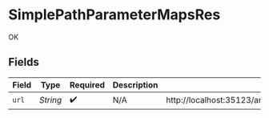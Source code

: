 # SimplePathParameterMapsRes

OK


## Fields

| Field                                                                                             | Type                                                                                              | Required                                                                                          | Description                                                                                       | Example                                                                                           |
| ------------------------------------------------------------------------------------------------- | ------------------------------------------------------------------------------------------------- | ------------------------------------------------------------------------------------------------- | ------------------------------------------------------------------------------------------------- | ------------------------------------------------------------------------------------------------- |
| `url`                                                                                             | *String*                                                                                          | :heavy_check_mark:                                                                                | N/A                                                                                               | http://localhost:35123/anything/pathParams/map/test,value,test2,value2/mapExploded/test=1,test2=2 |